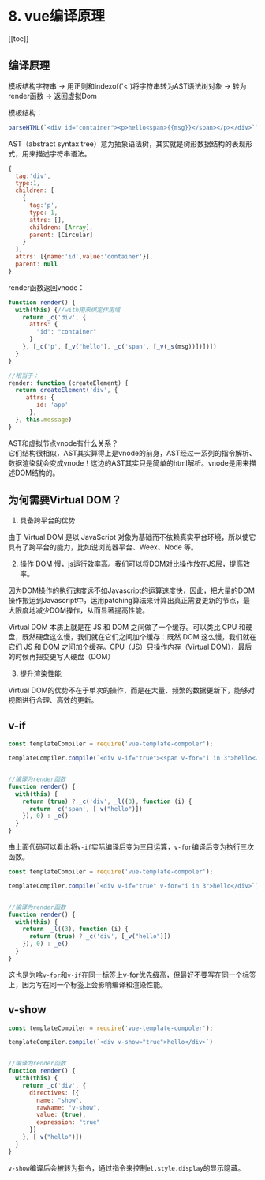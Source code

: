 # 8. vue编译原理

[[toc]]

## 编译原理
模板结构字符串 -> 用正则和indexof('<')将字符串转为AST语法树对象 -> 转为render函数 -> 返回虚拟Dom

模板结构：
```js
parseHTML(`<div id="container"><p>hello<span>{{msg}}</span></p></div>`)
```

AST（abstract syntax tree）意为抽象语法树，其实就是树形数据结构的表现形式，用来描述字符串语法。
```js
{
  tag:'div',
  type:1,
  children: [
    {
      tag:'p',
      type: 1,
      attrs: [],
      children: [Array],
      parent: [Circular]
    }
  ],
  attrs: [{name:'id',value:'container'}],
  parent: null
}
```

render函数返回vnode：
```js
function render() {
  with(this) {//with用来绑定作用域
    return _c('div', {
      attrs: {
        "id": "container"
      }
    }, [_c('p', [_v("hello"), _c('span', [_v(_s(msg))])])])
  }
}

//相当于：
render: function (createElement) {
  return createElement('div', {
     attrs: {
        id: 'app'
      },
  }, this.message)
}
```
AST和虚拟节点vnode有什么关系？    
它们结构很相似，AST其实算得上是vnode的前身，AST经过一系列的指令解析、数据渲染就会变成vnode！这边的AST其实只是简单的html解析。vnode是用来描述DOM结构的。

## 为何需要Virtual DOM？
1. 具备跨平台的优势

由于 Virtual DOM 是以 JavaScript 对象为基础而不依赖真实平台环境，所以使它具有了跨平台的能力，比如说浏览器平台、Weex、Node 等。

2. 操作 DOM 慢，js运行效率高。我们可以将DOM对比操作放在JS层，提高效率。

因为DOM操作的执行速度远不如Javascript的运算速度快，因此，把大量的DOM操作搬运到Javascript中，运用patching算法来计算出真正需要更新的节点，最大限度地减少DOM操作，从而显著提高性能。

Virtual DOM 本质上就是在 JS 和 DOM 之间做了一个缓存。可以类比 CPU 和硬盘，既然硬盘这么慢，我们就在它们之间加个缓存：既然 DOM 这么慢，我们就在它们 JS 和 DOM 之间加个缓存。CPU（JS）只操作内存（Virtual DOM），最后的时候再把变更写入硬盘（DOM）

3. 提升渲染性能

Virtual DOM的优势不在于单次的操作，而是在大量、频繁的数据更新下，能够对视图进行合理、高效的更新。

## v-if
```js
const templateCompiler = require('vue-template-compoler');

templateCompiler.compile(`<div v-if="true"><span v-for="i in 3">hello</span></div>`)


//编译为render函数
function render() {
  with(this) {
    return (true) ? _c('div', _l((3), function (i) {
      return _c('span', [_v("hello")])
    }), 0) : _e()
  }
}
```
由上面代码可以看出将`v-if`实际编译后变为三目运算，`v-for`编译后变为执行三次函数。

```js
const templateCompiler = require('vue-template-compoler');

templateCompiler.compile(`<div v-if="true" v-for="i in 3">hello</div>`)


//编译为render函数
function render() {
  with(this) {
    return  _l((3), function (i) {
      return (true) ? _c('div', [_v("hello")])
    }), 0) : _e()
  }
}
```
这也是为啥`v-for`和`v-if`在同一标签上v-for优先级高，但最好不要写在同一个标签上，因为写在同一个标签上会影响编译和渲染性能。

## v-show
```js
const templateCompiler = require('vue-template-compoler');

templateCompiler.compile(`<div v-show="true">hello</div>`)


//编译为render函数
function render() {
  with(this) {
    return _c('div', {
      directives: [{
        name: "show",
        rawName: "v-show",
        value: (true),
        expression: "true"
      }]
    }, [_v("hello")])
  }
}
```
`v-show`编译后会被转为指令，通过指令来控制`el.style.display`的显示隐藏。